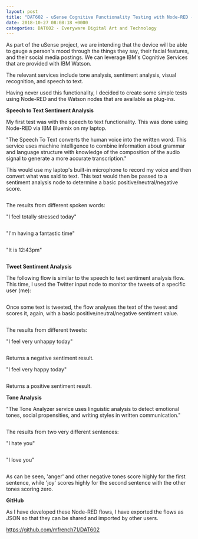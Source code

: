 ```yaml
---
layout: post
title: "DAT602 - uSense Cognitive Functionality Testing with Node-RED - Sentiment and Tone"
date: 2018-10-27 08:08:18 +0000
categories: DAT602 - Everyware Digital Art and Technology
---
```


<!-- wp:paragraph -->
<p>As part of the uSense project, we are intending that the device will be able to gauge a person's mood through the things they say, their facial features, and their social media postings. We can leverage IBM's Cognitive Services that are provided with IBM Watson.</p>
<!-- /wp:paragraph -->

<!-- wp:paragraph -->
<p>The relevant services include tone analysis, sentiment analysis, visual recognition, and speech to text.</p>
<!-- /wp:paragraph -->

<!-- wp:paragraph -->
<p>Having never used this functionality, I decided to create some simple tests using Node-RED and the Watson nodes that are available as plug-ins.</p>
<!-- /wp:paragraph -->

<!-- wp:paragraph -->
<p><strong>Speech to Text Sentiment Analysis</strong></p>
<!-- /wp:paragraph -->

<!-- wp:paragraph -->
<p>My first test was with the speech to text functionality. This was done using Node-RED via IBM Bluemix on my laptop.</p>
<!-- /wp:paragraph -->

<!-- wp:paragraph -->
<p>"The Speech To Text converts the human voice into the written word. This service uses machine intelligence to combine information about grammar and language structure with knowledge of the composition of the audio signal to generate a more accurate transcription."</p>
<!-- /wp:paragraph -->

<!-- wp:paragraph -->
<p>This would use my laptop's built-in microphone to record my voice and then convert what was said to text. This text would then be passed to a sentiment analysis node to determine a basic positive/neutral/negative score.</p>
<!-- /wp:paragraph -->

<!-- wp:image {"id":966,"sizeSlug":"full","linkDestination":"media"} -->
<figure class="wp-block-image size-full"><a href="{{ site.baseurl }}/wp-content/uploads/2023/05/speech_to_text_node.png"><img src="https://www.circleseven.co.uk/wp-content/uploads/2023/05/speech_to_text_node.png" alt="" class="wp-image-966"/></a></figure>
<!-- /wp:image -->

<!-- wp:paragraph -->
<p>The results from different spoken words:</p>
<!-- /wp:paragraph -->

<!-- wp:paragraph -->
<p>"I feel totally stressed today"</p>
<!-- /wp:paragraph -->

<!-- wp:image {"id":967,"sizeSlug":"full","linkDestination":"media"} -->
<figure class="wp-block-image size-full"><a href="{{ site.baseurl }}/wp-content/uploads/2023/05/Screenshot-2018-10-27-at-12.42.45.png"><img src="https://www.circleseven.co.uk/wp-content/uploads/2023/05/Screenshot-2018-10-27-at-12.42.45.png" alt="" class="wp-image-967"/></a></figure>
<!-- /wp:image -->

<!-- wp:paragraph -->
<p>"I'm having a fantastic time"</p>
<!-- /wp:paragraph -->

<!-- wp:image {"id":968,"sizeSlug":"full","linkDestination":"media"} -->
<figure class="wp-block-image size-full"><a href="{{ site.baseurl }}/wp-content/uploads/2023/05/Screenshot-2018-10-27-at-12.43.14.png"><img src="https://www.circleseven.co.uk/wp-content/uploads/2023/05/Screenshot-2018-10-27-at-12.43.14.png" alt="" class="wp-image-968"/></a></figure>
<!-- /wp:image -->

<!-- wp:paragraph -->
<p>"It is 12:43pm"</p>
<!-- /wp:paragraph -->

<!-- wp:image {"id":969,"sizeSlug":"full","linkDestination":"media"} -->
<figure class="wp-block-image size-full"><a href="{{ site.baseurl }}/wp-content/uploads/2023/05/Screenshot-2018-10-27-at-12.44.13.png"><img src="https://www.circleseven.co.uk/wp-content/uploads/2023/05/Screenshot-2018-10-27-at-12.44.13.png" alt="" class="wp-image-969"/></a></figure>
<!-- /wp:image -->

<!-- wp:paragraph -->
<p><strong>Tweet Sentiment Analysis</strong></p>
<!-- /wp:paragraph -->

<!-- wp:paragraph -->
<p>The following flow is similar to the speech to text sentiment analysis flow. This time, I used the Twitter input node to monitor the tweets of a specific user (me):</p>
<!-- /wp:paragraph -->

<!-- wp:image {"id":970,"sizeSlug":"full","linkDestination":"media"} -->
<figure class="wp-block-image size-full"><a href="{{ site.baseurl }}/wp-content/uploads/2023/05/edit_twitter_input_node.png"><img src="https://www.circleseven.co.uk/wp-content/uploads/2023/05/edit_twitter_input_node.png" alt="" class="wp-image-970"/></a></figure>
<!-- /wp:image -->

<!-- wp:paragraph -->
<p>Once some text is tweeted, the flow analyses the text of the tweet and scores it, again, with a basic positive/neutral/negative sentiment value.</p>
<!-- /wp:paragraph -->

<!-- wp:image {"id":971,"sizeSlug":"full","linkDestination":"custom"} -->
<figure class="wp-block-image size-full"><img src="https://www.circleseven.co.uk/wp-content/uploads/2023/05/Screenshot-2018-10-26-at-13.19.54.png" alt="" class="wp-image-971"/></figure>
<!-- /wp:image -->

<!-- wp:paragraph -->
<p>The results from different tweets:</p>
<!-- /wp:paragraph -->

<!-- wp:paragraph -->
<p>"I feel very unhappy today"</p>
<!-- /wp:paragraph -->

<!-- wp:image {"id":972,"sizeSlug":"full","linkDestination":"media"} -->
<figure class="wp-block-image size-full"><a href="{{ site.baseurl }}/wp-content/uploads/2023/05/Screenshot-2018-10-26-at-15.44.41.png"><img src="https://www.circleseven.co.uk/wp-content/uploads/2023/05/Screenshot-2018-10-26-at-15.44.41.png" alt="" class="wp-image-972"/></a></figure>
<!-- /wp:image -->

<!-- wp:paragraph -->
<p>Returns a negative sentiment result.</p>
<!-- /wp:paragraph -->

<!-- wp:paragraph -->
<p>"I feel very happy today"</p>
<!-- /wp:paragraph -->

<!-- wp:image {"id":973,"sizeSlug":"full","linkDestination":"media"} -->
<figure class="wp-block-image size-full"><a href="{{ site.baseurl }}/wp-content/uploads/2023/05/Screenshot-2018-10-26-at-15.46.14.png"><img src="https://www.circleseven.co.uk/wp-content/uploads/2023/05/Screenshot-2018-10-26-at-15.46.14.png" alt="" class="wp-image-973"/></a></figure>
<!-- /wp:image -->

<!-- wp:paragraph -->
<p>Returns a positive sentiment result.</p>
<!-- /wp:paragraph -->

<!-- wp:paragraph -->
<p><strong>Tone Analysis</strong></p>
<!-- /wp:paragraph -->

<!-- wp:paragraph -->
<p>"The Tone Analyzer service uses linguistic analysis to detect emotional tones, social propensities, and writing styles in written communication."</p>
<!-- /wp:paragraph -->

<!-- wp:image {"id":974,"sizeSlug":"full","linkDestination":"media"} -->
<figure class="wp-block-image size-full"><a href="{{ site.baseurl }}/wp-content/uploads/2023/05/Screenshot-2018-10-26-at-13.20.15.png"><img src="https://www.circleseven.co.uk/wp-content/uploads/2023/05/Screenshot-2018-10-26-at-13.20.15.png" alt="" class="wp-image-974"/></a></figure>
<!-- /wp:image -->

<!-- wp:paragraph -->
<p>The results from two very different sentences:</p>
<!-- /wp:paragraph -->

<!-- wp:paragraph -->
<p>"I hate you"</p>
<!-- /wp:paragraph -->

<!-- wp:image {"id":975,"sizeSlug":"full","linkDestination":"media"} -->
<figure class="wp-block-image size-full"><a href="{{ site.baseurl }}/wp-content/uploads/2023/05/Screenshot-2018-10-26-at-15.09.36.png"><img src="https://www.circleseven.co.uk/wp-content/uploads/2023/05/Screenshot-2018-10-26-at-15.09.36.png" alt="" class="wp-image-975"/></a></figure>
<!-- /wp:image -->

<!-- wp:paragraph -->
<p>"I love you"</p>
<!-- /wp:paragraph -->

<!-- wp:image {"id":976,"sizeSlug":"full","linkDestination":"media"} -->
<figure class="wp-block-image size-full"><a href="{{ site.baseurl }}/wp-content/uploads/2023/05/Screenshot-2018-10-26-at-15.10.02.png"><img src="https://www.circleseven.co.uk/wp-content/uploads/2023/05/Screenshot-2018-10-26-at-15.10.02.png" alt="" class="wp-image-976"/></a></figure>
<!-- /wp:image -->

<!-- wp:paragraph -->
<p>As can be seen, 'anger' and other negative tones score highly for the first sentence, while 'joy' scores highly for the second sentence with the other tones scoring zero.</p>
<!-- /wp:paragraph -->

<!-- wp:paragraph -->
<p><strong>GitHub</strong></p>
<!-- /wp:paragraph -->

<!-- wp:paragraph -->
<p>As I have developed these Node-RED flows, I have exported the flows as JSON so that they can be shared and imported by other users.</p>
<!-- /wp:paragraph -->

<!-- wp:paragraph -->
<p><a href="https://github.com/mfrench71/DAT602" target="_blank" rel="noreferrer noopener">https://github.com/mfrench71/DAT602</a></p>
<!-- /wp:paragraph -->